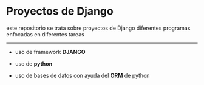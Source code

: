# Proyectos de Django

este repositorio se trata sobre proyectos de Django 
diferentes programas enfocadas en diferentes tareas

***
- uso de framework **DJANGO**

- uso de **python**

- uso de bases de datos con ayuda del **ORM** de python
